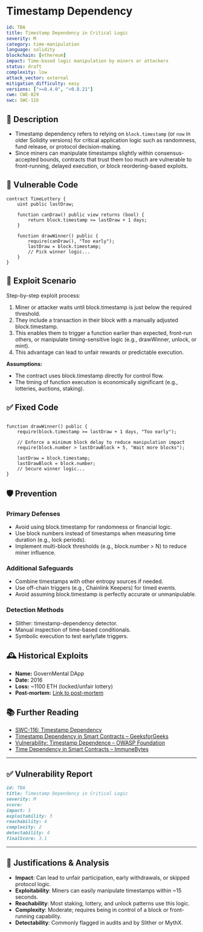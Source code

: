 # Timestamp Dependency 

```YAML
id: TBA
title: Timestamp Dependency in Critical Logic
severity: M
category: time-manipulation
language: solidity
blockchain: [ethereum]
impact: Time-based logic manipulation by miners or attackers
status: draft
complexity: low
attack_vector: external
mitigation_difficulty: easy
versions: [">=0.4.0", "<0.8.21"]
cwe: CWE-829
swc: SWC-116
```

## 📝 Description

- Timestamp dependency refers to relying on `block.timestamp` (or `now` in older Solidity versions) for critical application logic such as randomness, fund release, or protocol decision-making. 
- Since miners can manipulate timestamps slightly within consensus-accepted bounds, contracts that trust them too much are vulnerable to front-running, delayed execution, or block reordering-based exploits.

## 🚨 Vulnerable Code

```solidity
contract TimeLottery {
    uint public lastDraw;

    function canDraw() public view returns (bool) {
        return block.timestamp >= lastDraw + 1 days;
    }

    function drawWinner() public {
        require(canDraw(), "Too early");
        lastDraw = block.timestamp;
        // Pick winner logic...
    }
}
```

## 🧪 Exploit Scenario

Step-by-step exploit process:

1. Miner or attacker waits until block.timestamp is just below the required threshold.
2. They include a transaction in their block with a manually adjusted block.timestamp.
3. This enables them to trigger a function earlier than expected, front-run others, or manipulate timing-sensitive logic (e.g., drawWinner, unlock, or mint).
4. This advantage can lead to unfair rewards or predictable execution.

**Assumptions:**

- The contract uses block.timestamp directly for control flow.
- The timing of function execution is economically significant (e.g., lotteries, auctions, staking).

## ✅ Fixed Code

```solidity

function drawWinner() public {
    require(block.timestamp >= lastDraw + 1 days, "Too early");

    // Enforce a minimum block delay to reduce manipulation impact
    require(block.number > lastDrawBlock + 5, "Wait more blocks");

    lastDraw = block.timestamp;
    lastDrawBlock = block.number;
    // Secure winner logic...
}
```

## 🛡️ Prevention

### Primary Defenses

- Avoid using block.timestamp for randomness or financial logic.
- Use block numbers instead of timestamps when measuring time duration (e.g., lock periods).
- Implement multi-block thresholds (e.g., block.number > N) to reduce miner influence.

### Additional Safeguards

- Combine timestamps with other entropy sources if needed.
- Use off-chain triggers (e.g., Chainlink Keepers) for timed events.
- Avoid assuming block.timestamp is perfectly accurate or unmanipulable.

### Detection Methods

- Slither: timestamp-dependency detector.
- Manual inspection of time-based conditionals.
- Symbolic execution to test early/late triggers.


## 🕰️ Historical Exploits

- **Name:** GovernMental DApp 
- **Date:** 2016 
- **Loss:** ~1100 ETH (locked/unfair lottery) 
- **Post-mortem:** [Link to post-mortem](https://www.reddit.com/r/ethereum/comments/4np972/governmental_dapp_scam_or_honeypot/) 
  

## 📚 Further Reading

- [SWC-116: Timestamp Dependency](https://swcregistry.io/docs/SWC-116) 
- [Timestamp Dependency in Smart Contracts – GeeksforGeeks](https://www.geeksforgeeks.org/timestamp-dependency-in-smart-contracts/) 
- [Vulnerability: Timestamp Dependence – OWASP Foundation](https://owasp.org/www-project-smart-contract-top-10/2023/en/src/SC03-timestamp-dependence.html) 
- [Time Dependency in Smart Contracts – ImmuneBytes](https://immunebytes.com/blog/time-dependency-in-smart-contracts/)

---

## ✅ Vulnerability Report

```markdown
id: TBA
title: Timestamp Dependency in Critical Logic
severity: M
score:
impact: 3         
exploitability: 3 
reachability: 4   
complexity: 2     
detectability: 4  
finalScore: 3.1
```

---

## 📄 Justifications & Analysis

- **Impact**: Can lead to unfair participation, early withdrawals, or skipped protocol logic.
- **Exploitability**: Miners can easily manipulate timestamps within ~15 seconds.
- **Reachability**: Most staking, lottery, and unlock patterns use this logic.
- **Complexity**: Moderate; requires being in control of a block or front-running capability.
- **Detectability**: Commonly flagged in audits and by Slither or MythX.
